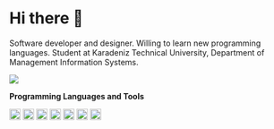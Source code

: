 # Hi there 🤙
Software developer and designer. Willing to learn new programming languages. Student at Karadeniz Technical University, Department of Management Information Systems.
<p align="left">
<a target="_blank" href="https://www.linkedin.com/in/batuhan-ördek-625971210/"><img src="https://img.shields.io/badge/linkedin-%230077B5.svg?&style=for-the-badge&logo=linkedin&logoColor=white"></a>
</p>
<b>Programming Languages and Tools</b>

<code><img height="20" src="https://www.mytoworld.com/wp-content/uploads/2020/11/pyhton-nedir.png"></code>
<code><img height="20" src="https://brandslogos.com/wp-content/uploads/images/large/java-logo-1.png"></code>
<code><img height="20" src="https://lh3.googleusercontent.com/proxy/VU1r6pl70GP3YlCxTJS-MVQgJp98k8e8WbKXoldUDxWpHbCTFPkD-fdSs7_JH_A3Z-S6GrZ9UTPyJ6qtxhhne9SP32aYc0tpvmjQnPvSOQvLek5ohZg"></code>
<code><img height="20" src="https://www.dariawan.com/media/images/tech-spring-boot.width-1024.png"></code>
<code><img height="20" src="https://www.erenalgan.com.tr/wp-content/uploads/2019/11/PHP-PNG-File.png"></code>
<code><img height="20" src="https://upload.wikimedia.org/wikipedia/commons/thumb/9/99/Unofficial_JavaScript_logo_2.svg/480px-Unofficial_JavaScript_logo_2.svg.png"></code>
<code><img height="20" src="https://upload.wikimedia.org/wikipedia/commons/thumb/4/47/React.svg/1200px-React.svg.png"></code>
